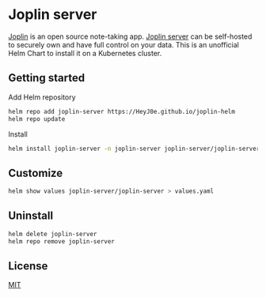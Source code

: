 # Joplin server

 [Joplin](https://joplinapp.org) is an open source note-taking app. [Joplin server](https://github.com/laurent22/joplin/tree/dev/packages/server) can be self-hosted to securely own and have full control on your data. This is an unofficial Helm Chart to install it on a Kubernetes cluster.

## Getting started

Add Helm repository

```bash
helm repo add joplin-server https://HeyJ0e.github.io/joplin-helm
helm repo update
```

Install

```bash
helm install joplin-server -n joplin-server joplin-server/joplin-server
```

## Customize

```bash
helm show values joplin-server/joplin-server > values.yaml
```

## Uninstall

```bash
helm delete joplin-server
helm repo remove joplin-server
```

## License

[MIT](LICENSE)